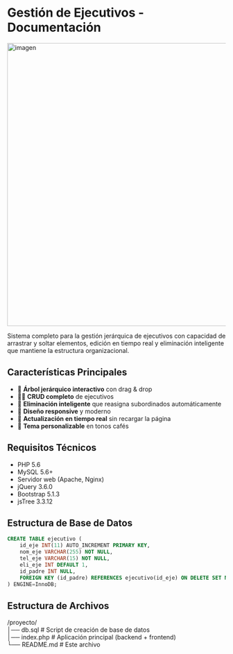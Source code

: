 # Gestión de Ejecutivos - Documentación

<img width="1361" height="653" alt="imagen" src="https://github.com/user-attachments/assets/7c8031ac-6df4-436c-be2c-07bfea48f5ca" />

Sistema completo para la gestión jerárquica de ejecutivos con capacidad de arrastrar y soltar elementos, edición en tiempo real y eliminación inteligente que mantiene la estructura organizacional.

## Características Principales

- 🌳 **Árbol jerárquico interactivo** con drag & drop
- 👨‍💼 **CRUD completo** de ejecutivos
- 🧠 **Eliminación inteligente** que reasigna subordinados automáticamente
- 📱 **Diseño responsive** y moderno
- 🔄 **Actualización en tiempo real** sin recargar la página
- 🎨 **Tema personalizable** en tonos cafés

## Requisitos Técnicos

- PHP 5.6
- MySQL 5.6+
- Servidor web (Apache, Nginx)
- jQuery 3.6.0
- Bootstrap 5.1.3
- jsTree 3.3.12

## Estructura de Base de Datos

```sql
CREATE TABLE ejecutivo (
    id_eje INT(11) AUTO_INCREMENT PRIMARY KEY,
    nom_eje VARCHAR(255) NOT NULL,
    tel_eje VARCHAR(15) NOT NULL,
    eli_eje INT DEFAULT 1,
    id_padre INT NULL,
    FOREIGN KEY (id_padre) REFERENCES ejecutivo(id_eje) ON DELETE SET NULL
) ENGINE=InnoDB;
```

## Estructura de Archivos

/proyecto/ <br>
│── db.sql                # Script de creación de base de datos <br>
│── index.php             # Aplicación principal (backend + frontend) <br>
└── README.md             # Este archivo <br>
